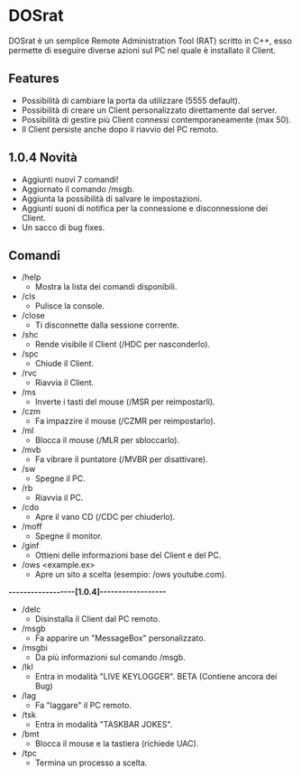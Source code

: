 # DOSrat

DOSrat è un semplice Remote Administration Tool (RAT) scritto in C++, esso permette di eseguire diverse azioni sul PC nel quale è installato il Client.

## Features

- Possibilità di cambiare la porta da utilizzare (5555 default).
- Possibilità di creare un Client personalizzato direttamente dal server.
- Possibilità di gestire più Client connessi contemporaneamente (max 50).
- Il Client persiste anche dopo il riavvio del PC remoto.

## 1.0.4 Novità

- Aggiunti nuovi 7 comandi!
- Aggiornato il comando /msgb.
- Aggiunta la possibilità di salvare le impostazioni.
- Aggiunti suoni di notifica per la connessione e disconnessione dei Client.
- Un sacco di bug fixes.

## Comandi

- /help
  - Mostra la lista dei comandi disponibili.
- /cls
  - Pulisce la console.
- /close
  - Ti disconnette dalla sessione corrente.
- /shc
  - Rende visibile il Client (/HDC per nasconderlo).
- /spc
  - Chiude il Client.
- /rvc
  - Riavvia il Client.
- /ms
  - Inverte i tasti del mouse (/MSR per reimpostarli).
- /czm
  - Fa impazzire il mouse (/CZMR per reimpostarlo).
- /ml
  - Blocca il mouse (/MLR per sbloccarlo).
- /mvb
  - Fa vibrare il puntatore (/MVBR per disattivare).
- /sw
  - Spegne il PC.
- /rb
  - Riavvia il PC.
- /cdo
  - Apre il vano CD (/CDC per chiuderlo).
- /moff
  - Spegne il monitor.
- /ginf
  - Ottieni delle informazioni base del Client e del PC.
- /ows <example.ex>
  - Apre un sito a scelta (esempio: /ows youtube.com).
  
**------------------[1.0.4]------------------**

- /delc
  - Disinstalla il Client dal PC remoto.
- /msgb
  - Fa apparire un "MessageBox" personalizzato.
- /msgbi
  - Da più informazioni sul comando /msgb.
- /lkl
  - Entra in modalità "LIVE KEYLOGGER". BETA (Contiene ancora dei Bug)
- /lag
  - Fa "laggare" il PC remoto.
- /tsk
  - Entra in modalità "TASKBAR JOKES".
- /bmt
  - Blocca il mouse e la tastiera (richiede UAC).
- /tpc
  - Termina un processo a scelta.